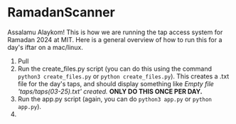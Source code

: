 # RamadanScanner


Assalamu Alaykom! This is how we are running the tap access system for Ramadan 2024 at MIT. Here is a general overview of how to run this for a day's iftar on a mac/linux. 
1) Pull
2) Run the create_files.py script (you can do this using the command `python3 create_files.py` or `python create_files.py`). This creates a .txt file for the day's taps, and should display something like _Empty file 'taps/taps(03-25).txt' created._ **ONLY DO THIS ONCE PER DAY.**
3) Run the app.py script (again, you can do `python3 app.py` or `python app.py`). 
4) 
